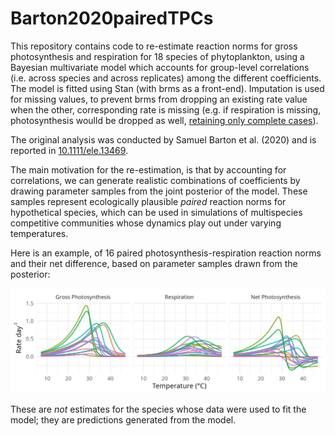 # Barton2020pairedTPCs

This repository contains code to re-estimate reaction norms for gross photosynthesis and respiration for 18 species of phytoplankton, using a Bayesian multivariate model which accounts for group-level correlations (i.e. across species and across replicates) among the different coefficients. The model is fitted using Stan (with brms as a front-end). Imputation is used for missing values, to prevent brms from dropping an existing rate value when the other, corresponding rate is missing (e.g. if respiration is missing, photosynthesis woulld be dropped as well, [retaining only complete cases](https://discourse.mc-stan.org/t/how-to-handle-na-values-in-multivariate-models/18800/8)).

The original analysis was conducted by Samuel Barton et al. (2020) and is reported in [10.1111/ele.13469](https://doi.org/10.1111/ele.13469).

The main motivation for the re-estimation, is that by accounting for correlations, we can generate realistic combinations of coefficients by drawing parameter samples from the joint posterior of the model. These samples represent ecologically plausible *paired* reaction norms for hypothetical species, which can be used in simulations of multispecies competitive communities whose dynamics play out under varying temperatures.

Here is an example, of 16 paired photosynthesis-respiration reaction norms and their net difference, based on parameter samples drawn from the posterior:

![](example.png)

These are *not* estimates for the species whose data were used to fit the model; they are predictions generated from the model.
